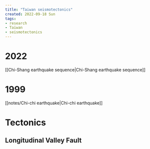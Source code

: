 ```yaml
---
title: "Taiwan seismotectonics"
created: 2022-09-18 Sun
tags:
- research
- Taiwan
- seismotectonics
---
```


# 2022
[[Chi-Shang earthquake sequence|Chi-Shang earthquake sequence]]

# 1999
[[notes/Chi-chi earthquake|Chi-chi earthquake]]

# Tectonics
## Longitudinal Valley Fault